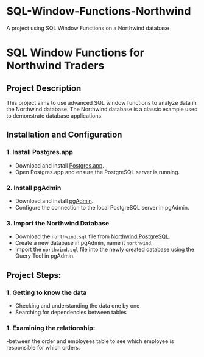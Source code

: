 # SQL-Window-Functions-Northwind
A project using SQL Window Functions on a Northwind database

# SQL Window Functions for Northwind Traders

## Project Description

This project aims to use advanced SQL window functions to analyze data in the Northwind database. The Northwind database is a classic example used to demonstrate database applications.

## Installation and Configuration

### 1. Install Postgres.app

- Download and install [Postgres.app](https://postgresapp.com/).
- Open Postgres.app and ensure the PostgreSQL server is running.

### 2. Install pgAdmin

- Download and install [pgAdmin](https://www.pgadmin.org/download/pgadmin-4-macos/).
- Configure the connection to the local PostgreSQL server in pgAdmin.

### 3. Import the Northwind Database

- Download the `northwind.sql` file from [Northwind PostgreSQL](https://github.com/pthom/northwind_psql).
- Create a new database in pgAdmin, name it `northwind`.
- Import the `northwind.sql` file into the newly created database using the Query Tool in pgAdmin.

## Project Steps:

### 1. Getting to know the data

- Checking and understanding the data one by one
- Searching for dependencies between tables

### 1. Examining the relationship:

-between the order and employees table to see which employee is responsible for which orders.



